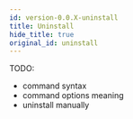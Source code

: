```yaml
---
id: version-0.0.X-uninstall
title: Uninstall
hide_title: true
original_id: uninstall
---
```


TODO:

- command syntax
- command options meaning
- uninstall manually